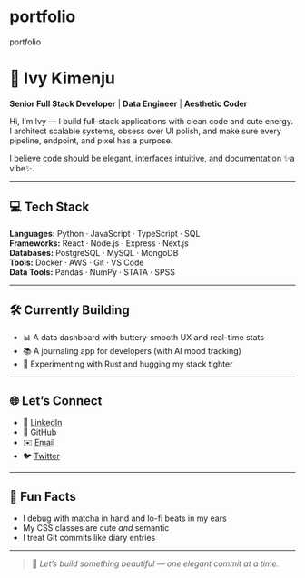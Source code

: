 # portfolio
portfolio
# 🌸 Ivy Kimenju

**Senior Full Stack Developer** | **Data Engineer** | **Aesthetic Coder**

Hi, I’m Ivy — I build full-stack applications with clean code and cute energy. I architect scalable systems, obsess over UI polish, and make sure every pipeline, endpoint, and pixel has a purpose.

I believe code should be elegant, interfaces intuitive, and documentation ✨a vibe✨.

---

## 💻 Tech Stack

**Languages:** Python · JavaScript · TypeScript · SQL  
**Frameworks:** React · Node.js · Express · Next.js  
**Databases:** PostgreSQL · MySQL · MongoDB  
**Tools:** Docker · AWS · Git · VS Code  
**Data Tools:** Pandas · NumPy · STATA · SPSS

---

## 🛠️ Currently Building

- 📊 A data dashboard with buttery-smooth UX and real-time stats  
- 📚 A journaling app for developers (with AI mood tracking)  
- 🧪 Experimenting with Rust and hugging my stack tighter

---

## 🌐 Let’s Connect

- 🔗 [LinkedIn](https://www.linkedin.com/in/ivy-kimenju-32312a2b2/)  
- 🐙 [GitHub](https://github.com/kimenjuivy)  
- ✉️ [Email](mailto:kimenjuivy@gmail.com)  
- 🐦 [Twitter](https://twitter.com/i_kimenju)

---

## 🌷 Fun Facts

- I debug with matcha in hand and lo-fi beats in my ears  
- My CSS classes are cute *and* semantic  
- I treat Git commits like diary entries

---

> 🧁 *Let’s build something beautiful — one elegant commit at a time.*

